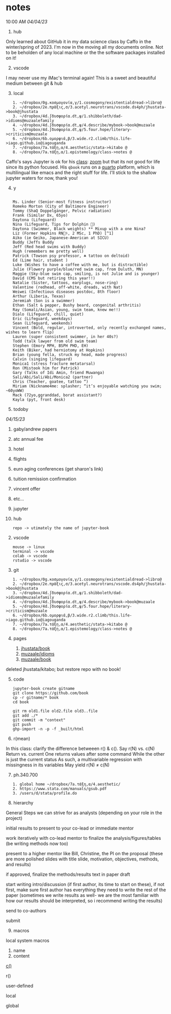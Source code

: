 # notes 

10:00 AM *04/04/23*

001. hub

Only learned about GitHub it in my data science class by Caffo in the winter/spring of 2023. I'm now in the moving all my documents online. Not to be beholden of any local machine or the the software packages installed on it!

002. vscode

I may never use my iMac's terminal again! This is a sweet and beautiful medium between git & hub

003. local

```
   1. ~/dropbox/0g.κοσμογονία,γ/1.cosmogony/existentialdread->libro@
   2. ~/dropbox/2e.πρᾶξις,σ/3.acetyl.neurotrans/vscode.ds4ph/jhustata->book@jhustata
   3. ~/dropbox/4d.∫δυσφορία.dt,ψ/1.shibboleth/dad->idioms@muzaalefamily
   4. ~/dropbox/4d.∫δυσφορία.dt,ψ/4.describe/mybook->book@muzaale
   5. ~/dropbox/4d.∫δυσφορία.dt,ψ/5.four.hope/literary->criticism@muzaale
   6. ~/dropbox/6b.ομορφιά,β/3.wide.r2.climb/this.life->iago.github.io@iagouganda
   7. ~/dropbox/7a.τάξη,α/4.aesthetic/stata->kitabo @
   8. ~/dropbox/7a.τάξη,α/1.epistemology/class->notes @
```
Caffo's says Jupyter is ok for his [class](https://github.com/smart-stats/ds4bio_book): [zoom](https://jh.zoom.us/j/4109553504?pwd=amdidU82QTc2QTRmdkpDSkd3RU5pZz09) but that its not good for life since its python focused. His `qbook` runs on a [quarto](https://quarto.org) platform, which is multilingual like emacs and the right stuff for life. I'll stick to the shallow jupyter waters for now, thank you!

004. y

```

   Ms. Linder (Senior-most fitness instructor)
   Romeko Morton (City of Baltimore Engineer)
   Tommy (ShaQ Doppelgänger, Pelvic radiation)
   Frank (Similar Dx, 65yo)
   Daytona (Lifeguard)
   Nina (Lifeguard, Tips for Dolphin 🐬)
   Daytona (Swimmer, Black weights) ** Mixup with a one Nina? 
   Liz (Former Hopkins RN🧑‍⚕️, 2 MSc, 1 PhD) [^1]
   Aiko (ie Geiko, Japanese-American at SICU)
   Buddy (Jeffs Buddy
   Jeff (Red head swims with Buddy)
   Hugh (remembers me pretty well)
   Patrick (Towson psy professor, ☘️ tattoo on deltoid)
   Ed (Lime hair, student )
   Luke (Wishes to have a coffee with me, but is distractible)
   Julie (Flowery purple/blue/red swim cap, from Duluth, MN)
   Maggie (Sky-blue swim cap, smiling, is not Julie and is younger)
   David (CMS but retiring this year!!)
   Natalie (Sister, tattoos, earplugs, nose-ring)
   Valentine (redhead, off-white, dreads, with Nat)
   Weiwei (Infectious diseases postdoc, 8th floor)
   Arthur (Liberia, Texas)
   Jeremiah (Son is a swimmer)
   Ethan (Salt & pepper, Bushy beard, congenital arthritis)
   Ray (Somali/Asian, young, swim team, knew me!!)
   Dialo (Lifeguard, chill, quiet)
   Eric (Lifeguard, weekdays)
   Sean (Lifeguard, weekends) 
   Vincent (Bold, regular, introverted, only recently exchanged names, wishes to learn flip)
   Lauren (super consistent swimmer, in her 40s?)
   Todd (talk lawyer from old swim team)
   Stephen (Emory MPH, BSPH PHD, EH)
   Keith (Biker, had herniotomy at Hopkins)
   Brian (young fella, struck my head, made progress)
   Calvin (singing lifeguard) 
   Monica1 (stress fracture metatarsal) 
   Ron (Mistook him for Patrick) 
   Gary (Talks of Idi Amin, friend Muwanga)
   Sali/Abi/Sali/Abi/Monica2 (partner)
   Chris (Teacher, goatee, tattoo “)
   Miriam (Nickname4me: splasher; “it’s enjoyable watching you swim; ~60yoWW)
   Mack (72yo,ggranddad, borat assistant?)
   Kayla (pyt, front desk)

```

[^1]: Her thoughts echo these: The Malcontent. — He is one of the brave old warriors: angry with civilisation because he believes that its object is to make all good things — honour, rewards, and fair women — accessible even to cowards.

005. todoby

*04/15/23*

   1. gaby/andrew papers
   2. atc annual fee
   3. hotel
   4. flights
   5. euro aging conferences (get sharon's link)
   6. tuition remission confirmation
   7. vincent offer
   8. etc...

006. jupyter

1. hub

```
   repo -> utimately the name of jupyter-book
```

2. vscode

```
   mouse -> linux
   terminal -> vscode
   colab -> vscode
   rstudio -> vscode
```

3. git

```
   1. ~/dropbox/0g.κοσμογονία,γ/1.cosmogony/existentialdread->libro@
   2. ~/dropbox/2e.πρᾶξις,σ/3.acetyl.neurotrans/vscode.ds4ph/jhustata->book@jhustata
   3. ~/dropbox/4d.∫δυσφορία.dt,ψ/1.shibboleth/dad->idioms@muzaalefamily
   4. ~/dropbox/4d.∫δυσφορία.dt,ψ/4.describe/mybook->book@muzaale
   5. ~/dropbox/4d.∫δυσφορία.dt,ψ/5.four.hope/literary->criticism@muzaale
   6. ~/dropbox/6b.ομορφιά,β/3.wide.r2.climb/this.life->iago.github.io@iagouganda
   7. ~/dropbox/7a.τάξη,α/4.aesthetic/stata->kitabo @
   8. ~/dropbox/7a.τάξη,α/1.epistemology/class->notes @
```

4. pages

   1. [jhustata/book](https://jhustata.github.io/book/intro.html)
   2. [muzaale/idioms](https://muzaale.github.io/idioms/intro.html)
   3. [muzaale/book](https://muzaale.github.io/book/intro.html)

deleted jhustata/kitabo; but restore repo with no book!

5. code

```
   jupyter-book create gitname
   git clone https://github.com/book
   cp -r gitname/* book
   cd book

   git rm old1.file old2.file old3..file
   git add ./*
   git commit -m "context"
   git push
   ghp-import -n -p -f _built/html
```

6. r(mean)

In this class: clarify the difference betweeen r() & c().
Say r(N) vs. c(N)
Return vs. current
One returns values after some command
While the other is just the current status
As such, a multivariable regression with missingness in its variables
May yield r(N) $\neq$ c(N)

7. ph.340.700

```
   1. global home ~/dropbox/7a.τάξη,α/4.aesthetic/ 
   2. https://www.stata.com/manuals/gsub.pdf
   3. /users/d/stata/profile.do
```

8. hierarchy

General Steps we can strive for as analysts (depending on your role in the project) 

initial results to present to your co-lead or immediate mentor
	
work iteratively with co-lead mentor to finalize the analysis/figures/tables (be writing methods now too)
	
present to a higher mentor like Bill, Christine, the PI on the proposal (these are more polished slides with title slide, motivation, objectives, methods, and results)
	
if approved, finalize the methods/results text in paper draft 
	
start writing intro/discussion (if first author, its time to start on these), if not first, make sure first author has everything they need to write the rest of the paper (sometimes we write results as well- we are the most familiar with how our results should be interpreted, so i recommend writing the results)
	
send to co-authors
	
submit

9. macros

local system macros

   1. name
   2. content

   [c()](https://www.stata.com/manuals/gsub.pdf)

   r()

user-defined 

   local 

   global